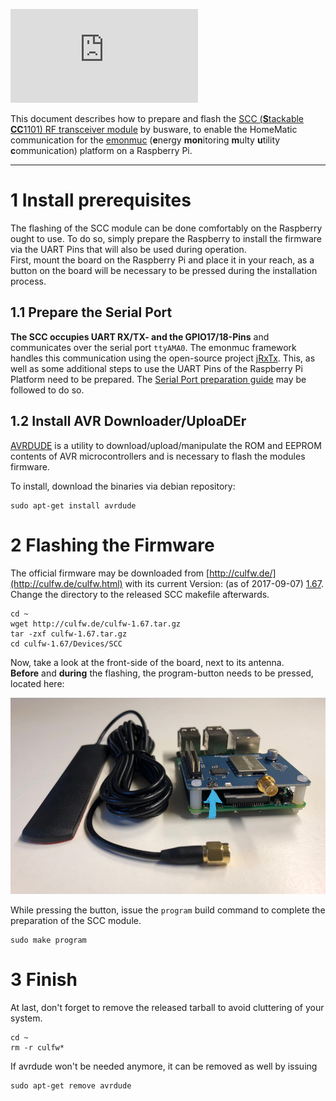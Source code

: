 ![scc header](http://busware.de/show_image.php?id=573)

This document describes how to prepare and flash the [SCC (**S**tackable **CC**1101) RF transceiver module](http://busware.de/tiki-index.php?page=SCC) by busware, to enable the HomeMatic communication for the [emonmuc](https://github.com/isc-konstanz/emonmuc/) (**e**nergy **mon**itoring **m**ulty **u**tility **c**ommunication) platform on a Raspberry Pi.


---------------

# 1 Install prerequisites

The flashing of the SCC module can be done comfortably on the Raspberry ought to use. To do so, simply prepare the Raspberry to install the firmware via the UART Pins that will also be used during operation.  
First, mount the board on the Raspberry Pi and place it in your reach, as a button on the board will be necessary to be pressed during the installation process.


## 1.1 Prepare the Serial Port

**The SCC occupies UART RX/TX- and the GPIO17/18-Pins** and communicates over the serial port `ttyAMA0`. The emonmuc framework handles this communication using the open-source project [jRxTx](https://github.com/openmuc/jrxtx). This, as well as some additional steps to use the UART Pins of the Raspberry Pi Platform need to be prepared.
The [Serial Port preparation guide](LinuxSerialPort.md) may be followed to do so.


## 1.2 Install AVR Downloader/UploaDEr

[AVRDUDE](http://www.nongnu.org/avrdude/) is a utility to download/upload/manipulate the ROM and EEPROM contents of AVR microcontrollers and is necessary to flash the modules firmware.

To install, download the binaries via debian repository:

~~~
sudo apt-get install avrdude
~~~


# 2 Flashing the Firmware

The official firmware may be downloaded from [http://culfw.de/](http://culfw.de/culfw.html) with its current Version: (as of 2017-09-07) [1.67](http://culfw.de/culfw-1.67.tar.gz).  
Change the directory to the released SCC makefile afterwards.

~~~
cd ~
wget http://culfw.de/culfw-1.67.tar.gz
tar -zxf culfw-1.67.tar.gz
cd culfw-1.67/Devices/SCC
~~~

Now, take a look at the front-side of the board, next to its antenna.  
**Before** and **during** the flashing, the program-button needs to be pressed, located here:

![scc flash](img/homematic-scc.jpeg)

While pressing the button, issue the `program` build command to complete the preparation of the SCC module.  

~~~
sudo make program
~~~


# 3 Finish

At last, don't forget to remove the released tarball to avoid cluttering of your system.

~~~
cd ~
rm -r culfw*
~~~

If avrdude won't be needed anymore, it can be removed as well by issuing

~~~
sudo apt-get remove avrdude
~~~

